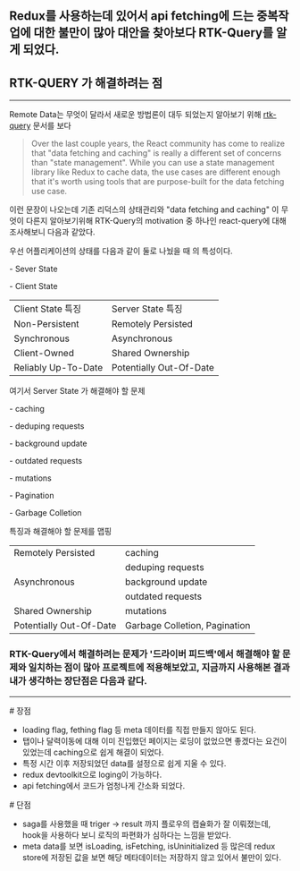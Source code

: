 ## Redux를 사용하는데 있어서 api fetching에 드는 중복작업에 대한 불만이 많아 대안을 찾아보다 RTK-Query를 알게 되었다.

## RTK-QUERY 가 해결하려는 점

* * *

Remote Data는 무엇이 달라서 새로운 방법론이 대두 되었는지 알아보기 위해 [rtk-query](https://redux-toolkit.js.org/rtk-query/overview) 문서를 보다

> Over the last couple years, the React community has come to realize that "data fetching and caching" is really a different set of concerns than "state management".
> While you can use a state management library like Redux to cache data, the use cases are different enough that it's worth using tools that are purpose-built for the data fetching use case.

이런 문장이 나오는데 기존 리덕스의 상태관리와 "data fetching and caching" 이 무엇이 다른지 알아보기위해 RTK-Query의 motivation 중 하나인 react-query에 대해 조사해보니 다음과 같았다.

우선 어플리케이션의 상태를 다음과 같이 둘로 나눴을 때 의 특성이다.

\- Sever State

\- Client State

|     |     |
| --- | --- |
| Client State 특징 | Server State 특징 |
| Non-Persistent | Remotely Persisted |
| Synchronous | Asynchronous |
| Client-Owned | Shared Ownership |
| Reliably Up-To-Date | Potentially Out-Of-Date |

여기서 Server State 가 해결해야 할 문제

\- caching

\- deduping requests

\- background update

\- outdated requests

\- mutations

\- Pagination

\- Garbage Colletion

특징과 해결해야 할 문제를 맵핑

|     |     |
| --- | --- |
| Remotely Persisted | caching |
|     | deduping requests |
| Asynchronous | background update |
|     | outdated requests |
| Shared Ownership | mutations |
| Potentially Out-Of-Date | Garbage Colletion, Pagination |



### RTK-Query에서 해결하려는 문제가 '드라이버 피드백'에서 해결해야 할 문제와 일치하는 점이 많아 프로젝트에 적용해보았고, 지금까지 사용해본 결과 내가 생각하는 장단점은 다음과 같다.
---
\# 장점

- loading flag, fething flag 등 meta 데이터를 직접 만들지 않아도 된다.
- 탭이나 달력이동에 대해 이미 진입했던 페이지는 로딩이 없었으면 좋겠다는 요건이 있었는데 caching으로 쉽게 해결이 되었다.
- 특정 시간 이후 저장되었던 data를 설정으로 쉽게 지울 수 있다.
- redux devtoolkit으로 loging이 가능하다.
- api fetching에서 코드가 엄청나게 간소화 되었다.

\# 단점

- saga를 사용했을 때 triger -> result 까지 플로우의 캡슐화가 잘 이뤄졌는데, hook을 사용하다 보니 로직의 파편화가 심하다는 느낌을 받았다.
- meta data를 보면 isLoading, isFetching, isUninitialized 등 많은데 redux store에 저장된 값을 보면 해당 메타데이터는 저장하지 않고 있어서 불만이 있다.
